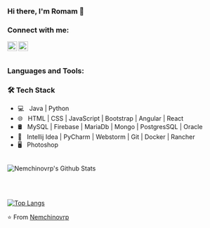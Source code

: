 ### Hi there, I'm Romam  👋

### Connect with me:

[<img align="left" alt="codeSTACKr | LinkedIn" width="22px" src="https://cdn.jsdelivr.net/npm/simple-icons@v3/icons/linkedin.svg" />][linkedin]
[<img align="left" alt="codeSTACKr | Instagram" width="22px" src="https://cdn.jsdelivr.net/npm/simple-icons@v3/icons/instagram.svg" />][instagram]
<br></br>

### Languages and Tools:

<h3>🛠 Tech Stack</h3>

- 💻 &nbsp; Java | Python
- 🌐 &nbsp; HTML | CSS | JavaScript | Bootstrap | Angular | React
- 🛢 &nbsp; MySQL | Firebase | MariaDb | Mongo | PostgresSQL | Oracle 
- 🔧 &nbsp; Intellij Idea | PyCharm | Webstorm |  Git | Docker | Rancher
- 🖥 &nbsp; Photoshop 

<br>
<img align="center" src="https://github-readme-stats.vercel.app/api?username=nemchinovrp&include_all_commits=true&count_private=true&show_icons=true&line_height=20&title_color=7A7ADB&icon_color=2234AE&text_color=D3D3D3&bg_color=0,000000,130F40" alt="Nemchinovrp's Github Stats">
</br>

<br></br> 

[![Top Langs](https://github-readme-stats.vercel.app/api/top-langs/?username=Nemchinovrp&layout=compact&text_color=daf7dc&bg_color=151515)](https://github.com/Nemchinovrp/github-readme-stats)


[instagram]: https://www.instagram.com/nemchinjava/
[linkedin]: https://www.linkedin.com/in/roman-nemchinov-55a34473


⭐️ From [Nemchinovrp](https://github.com/Nemchinovrp)
